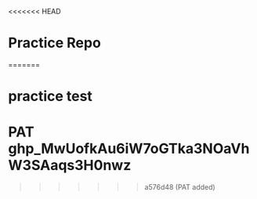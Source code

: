 <<<<<<< HEAD
# Practice Repo
=======
# practice test
# PAT 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

>>>>>>> a576d48 (PAT added)
